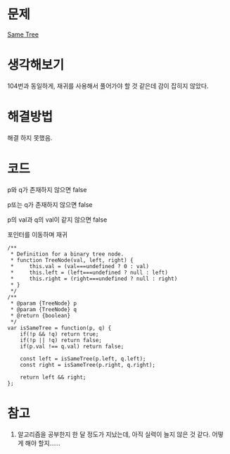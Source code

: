 # 문제
[Same Tree](https://leetcode.com/problems/same-tree/)

# 생각해보기

104번과 동일하게, 재귀를 사용해서 풀어가야 할 것 같은데 감이 잡히지 않았다.

# 해결방법

해결 하지 못했음.

# 코드

p와 q가 존재하지 않으면 false

p또는 q가 존재하지 않으면 false

p의 val과 q의 val이 같지 않으면 false

포인터를 이동하며 재귀

```
/**
 * Definition for a binary tree node.
 * function TreeNode(val, left, right) {
 *     this.val = (val===undefined ? 0 : val)
 *     this.left = (left===undefined ? null : left)
 *     this.right = (right===undefined ? null : right)
 * }
 */
/**
 * @param {TreeNode} p
 * @param {TreeNode} q
 * @return {boolean}
 */
var isSameTree = function(p, q) {
    if(!p && !q) return true;
    if(!p || !q) return false;
    if(p.val !== q.val) return false;

    const left = isSameTree(p.left, q.left);
    const right = isSameTree(p.right, q.right);
    
    return left && right;
};
```

# 참고

1. 알고리즘을 공부한지 한 달 정도가 지났는데, 아직 실력이 늘지 않은 것 같다. 어떻게 해야 할지......
